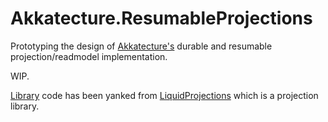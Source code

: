 # Akkatecture.ResumableProjections

Prototyping the design of [Akkatecture's](https://akkatecture.net/) durable and resumable projection/readmodel implementation.

WIP.

[Library](https://github.com/Lutando/Entropy/tree/master/Akkatecture.ResumableProjections/src/Library) code has been yanked from [LiquidProjections](https://github.com/liquidprojections/LiquidProjections) which is a projection library.